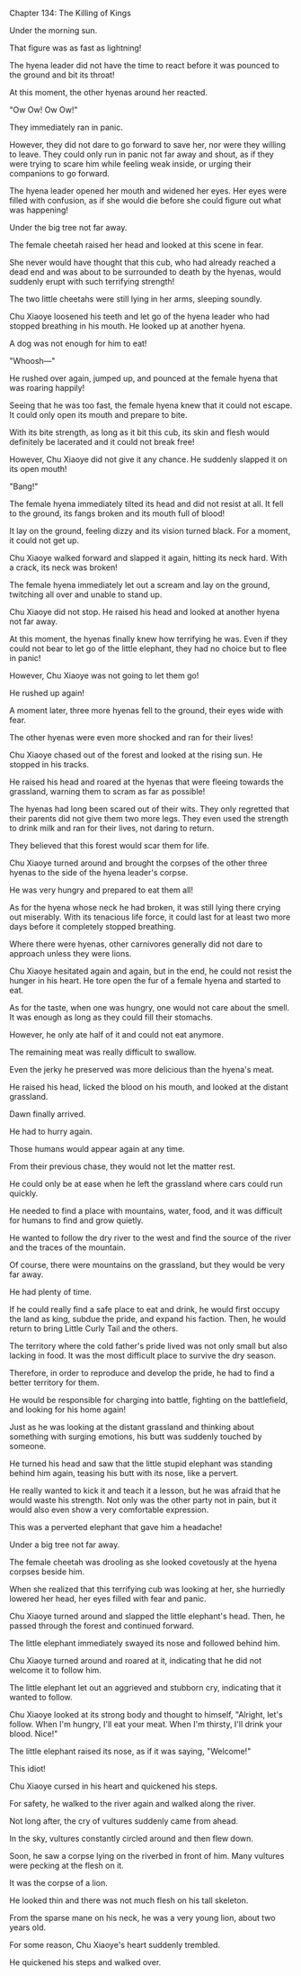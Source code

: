Chapter 134: The Killing of Kings

Under the morning sun.

That figure was as fast as lightning\!

The hyena leader did not have the time to react before it was pounced to the ground and bit its throat\!

At this moment, the other hyenas around her reacted.

"Ow Ow\! Ow Ow\!"

They immediately ran in panic.

However, they did not dare to go forward to save her, nor were they willing to leave. They could only run in panic not far away and shout, as if they were trying to scare him while feeling weak inside, or urging their companions to go forward.

The hyena leader opened her mouth and widened her eyes. Her eyes were filled with confusion, as if she would die before she could figure out what was happening\!

Under the big tree not far away.

The female cheetah raised her head and looked at this scene in fear.

She never would have thought that this cub, who had already reached a dead end and was about to be surrounded to death by the hyenas, would suddenly erupt with such terrifying strength\!

The two little cheetahs were still lying in her arms, sleeping soundly.

Chu Xiaoye loosened his teeth and let go of the hyena leader who had stopped breathing in his mouth. He looked up at another hyena.

A dog was not enough for him to eat\!

"Whoosh—"

He rushed over again, jumped up, and pounced at the female hyena that was roaring happily\!

Seeing that he was too fast, the female hyena knew that it could not escape. It could only open its mouth and prepare to bite.

With its bite strength, as long as it bit this cub, its skin and flesh would definitely be lacerated and it could not break free\!

However, Chu Xiaoye did not give it any chance. He suddenly slapped it on its open mouth\!

"Bang\!"

The female hyena immediately tilted its head and did not resist at all. It fell to the ground, its fangs broken and its mouth full of blood\!

It lay on the ground, feeling dizzy and its vision turned black. For a moment, it could not get up.

Chu Xiaoye walked forward and slapped it again, hitting its neck hard. With a crack, its neck was broken\!

The female hyena immediately let out a scream and lay on the ground, twitching all over and unable to stand up.

Chu Xiaoye did not stop. He raised his head and looked at another hyena not far away.

At this moment, the hyenas finally knew how terrifying he was. Even if they could not bear to let go of the little elephant, they had no choice but to flee in panic\!

However, Chu Xiaoye was not going to let them go\!

He rushed up again\!

A moment later, three more hyenas fell to the ground, their eyes wide with fear.

The other hyenas were even more shocked and ran for their lives\!

Chu Xiaoye chased out of the forest and looked at the rising sun. He stopped in his tracks.

He raised his head and roared at the hyenas that were fleeing towards the grassland, warning them to scram as far as possible\!

The hyenas had long been scared out of their wits. They only regretted that their parents did not give them two more legs. They even used the strength to drink milk and ran for their lives, not daring to return.

They believed that this forest would scar them for life.

Chu Xiaoye turned around and brought the corpses of the other three hyenas to the side of the hyena leader's corpse.

He was very hungry and prepared to eat them all\!

As for the hyena whose neck he had broken, it was still lying there crying out miserably. With its tenacious life force, it could last for at least two more days before it completely stopped breathing.

Where there were hyenas, other carnivores generally did not dare to approach unless they were lions.

Chu Xiaoye hesitated again and again, but in the end, he could not resist the hunger in his heart. He tore open the fur of a female hyena and started to eat.

As for the taste, when one was hungry, one would not care about the smell. It was enough as long as they could fill their stomachs.

However, he only ate half of it and could not eat anymore.

The remaining meat was really difficult to swallow.

Even the jerky he preserved was more delicious than the hyena's meat.

He raised his head, licked the blood on his mouth, and looked at the distant grassland.

Dawn finally arrived.

He had to hurry again.

Those humans would appear again at any time.

From their previous chase, they would not let the matter rest.

He could only be at ease when he left the grassland where cars could run quickly.

He needed to find a place with mountains, water, food, and it was difficult for humans to find and grow quietly.

He wanted to follow the dry river to the west and find the source of the river and the traces of the mountain.

Of course, there were mountains on the grassland, but they would be very far away.

He had plenty of time.

If he could really find a safe place to eat and drink, he would first occupy the land as king, subdue the pride, and expand his faction. Then, he would return to bring Little Curly Tail and the others.

The territory where the cold father's pride lived was not only small but also lacking in food. It was the most difficult place to survive the dry season.

Therefore, in order to reproduce and develop the pride, he had to find a better territory for them.

He would be responsible for charging into battle, fighting on the battlefield, and looking for his home again\!

Just as he was looking at the distant grassland and thinking about something with surging emotions, his butt was suddenly touched by someone.

He turned his head and saw that the little stupid elephant was standing behind him again, teasing his butt with its nose, like a pervert.

He really wanted to kick it and teach it a lesson, but he was afraid that he would waste his strength. Not only was the other party not in pain, but it would also even show a very comfortable expression.

This was a perverted elephant that gave him a headache\!

Under a big tree not far away.

The female cheetah was drooling as she looked covetously at the hyena corpses beside him.

When she realized that this terrifying cub was looking at her, she hurriedly lowered her head, her eyes filled with fear and panic.

Chu Xiaoye turned around and slapped the little elephant's head. Then, he passed through the forest and continued forward.

The little elephant immediately swayed its nose and followed behind him.

Chu Xiaoye turned around and roared at it, indicating that he did not welcome it to follow him.

The little elephant let out an aggrieved and stubborn cry, indicating that it wanted to follow.

Chu Xiaoye looked at its strong body and thought to himself, "Alright, let's follow. When I'm hungry, I'll eat your meat. When I'm thirsty, I'll drink your blood. Nice\!"

The little elephant raised its nose, as if it was saying, "Welcome\!"

This idiot\!

Chu Xiaoye cursed in his heart and quickened his steps.

For safety, he walked to the river again and walked along the river.

Not long after, the cry of vultures suddenly came from ahead.

In the sky, vultures constantly circled around and then flew down.

Soon, he saw a corpse lying on the riverbed in front of him. Many vultures were pecking at the flesh on it.

It was the corpse of a lion.

He looked thin and there was not much flesh on his tall skeleton.

From the sparse mane on his neck, he was a very young lion, about two years old.

For some reason, Chu Xiaoye's heart suddenly trembled.

He quickened his steps and walked over.